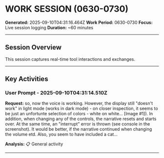 # WORK SESSION (0630-0730)

**Generated:** 2025-09-10T04:31:16.464Z
**Work Period:** 0630-0730
**Focus:** Live session logging
**Duration:** ~60 minutes

---

## Session Overview

This session captures real-time tool interactions and exchanges.

---

## Key Activities

### User Prompt - 2025-09-10T04:31:14.510Z

**Request:** so, now the voice is working. However, the display still "doesn't work" in light mode (works in dark mode) - on closer inspection, it seems to be just an unfortunte selection of colors - white on white... [Image #1]). In addition, when changing any of the controls, the narrative resets and starts over. At the same time, an "interrupt" error is thrown (see console in the screenshot). It would be better, if the narrative continued when changing the volume etd. Also, you seem to have included a cat...

**Analysis:** 📋 General activity

---

